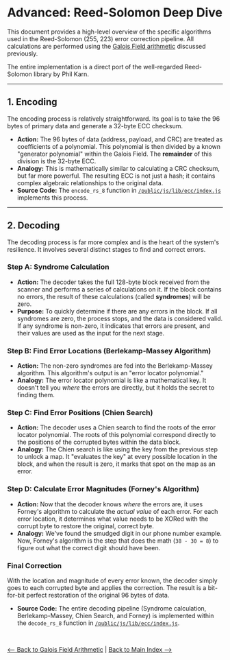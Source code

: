 # Advanced: Reed-Solomon Deep Dive

This document provides a high-level overview of the specific algorithms used in the Reed-Solomon (255, 223) error correction pipeline. All calculations are performed using the [Galois Field arithmetic](./galois-field-arithmetic.md) discussed previously.

The entire implementation is a direct port of the well-regarded Reed-Solomon library by Phil Karn.

---

## 1. Encoding

The encoding process is relatively straightforward. Its goal is to take the 96 bytes of primary data and generate a 32-byte ECC checksum.

* **Action:** The 96 bytes of data (address, payload, and CRC) are treated as coefficients of a polynomial. This polynomial is then divided by a known "generator polynomial" within the Galois Field. The **remainder** of this division is the 32-byte ECC.
* **Analogy:** This is mathematically similar to calculating a CRC checksum, but far more powerful. The resulting ECC is not just a hash; it contains complex algebraic relationships to the original data.
* **Source Code:** The `encode_rs_8` function in [`/public/js/lib/ecc/index.js`](../public/js/lib/ecc/index.js) implements this process.

---

## 2. Decoding

The decoding process is far more complex and is the heart of the system's resilience. It involves several distinct stages to find and correct errors.

### Step A: Syndrome Calculation

* **Action:** The decoder takes the full 128-byte block received from the scanner and performs a series of calculations on it. If the block contains no errors, the result of these calculations (called **syndromes**) will be zero.
* **Purpose:** To quickly determine if there are any errors in the block. If all syndromes are zero, the process stops, and the data is considered valid. If any syndrome is non-zero, it indicates that errors are present, and their values are used as the input for the next stage.

### Step B: Find Error Locations (Berlekamp-Massey Algorithm)

* **Action:** The non-zero syndromes are fed into the Berlekamp-Massey algorithm. This algorithm's output is an "error locator polynomial."
* **Analogy:** The error locator polynomial is like a mathematical key. It doesn't tell you *where* the errors are directly, but it holds the secret to finding them.

### Step C: Find Error Positions (Chien Search)

* **Action:** The decoder uses a Chien search to find the roots of the error locator polynomial. The roots of this polynomial correspond directly to the positions of the corrupted bytes within the data block.
* **Analogy:** The Chien search is like using the key from the previous step to unlock a map. It "evaluates the key" at every possible location in the block, and when the result is zero, it marks that spot on the map as an error.

### Step D: Calculate Error Magnitudes (Forney's Algorithm)

* **Action:** Now that the decoder knows *where* the errors are, it uses Forney's algorithm to calculate the *actual value* of each error. For each error location, it determines what value needs to be XORed with the corrupt byte to restore the original, correct byte.
* **Analogy:** We've found the smudged digit in our phone number example. Now, Forney's algorithm is the step that does the math (`38 - 30 = 8`) to figure out what the correct digit should have been.

### Final Correction

With the location and magnitude of every error known, the decoder simply goes to each corrupted byte and applies the correction. The result is a bit-for-bit perfect restoration of the original 96 bytes of data.

* **Source Code:** The entire decoding pipeline (Syndrome calculation, Berlekamp-Massey, Chien Search, and Forney) is implemented within the `decode_rs_8` function in [`/public/js/lib/ecc/index.js`](../public/js/lib/ecc/index.js).

<br>

[<-- Back to Galois Field Arithmetic](./galois-field-arithmetic.md) | [Back to Main Index -->](../index.md)